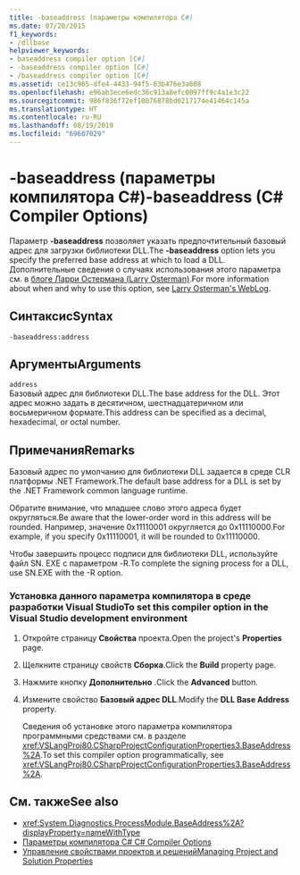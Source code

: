 ```yaml
---
title: -baseaddress (параметры компилятора C#)
ms.date: 07/20/2015
f1_keywords:
- /dllbase
helpviewer_keywords:
- baseaddress compiler option [C#]
- -baseaddress compiler option [C#]
- /baseaddress compiler option [C#]
ms.assetid: ce13c965-dfe4-4433-94f5-63b476e3a608
ms.openlocfilehash: e96ab3ece6edc36c913a8efc0097ff9c4a1e3c22
ms.sourcegitcommit: 986f836f72ef10876878bd6217174e41464c145a
ms.translationtype: HT
ms.contentlocale: ru-RU
ms.lasthandoff: 08/19/2019
ms.locfileid: "69607029"
---
```

# <a name="-baseaddress-c-compiler-options"></a><span data-ttu-id="a6446-102">-baseaddress (параметры компилятора C#)</span><span class="sxs-lookup"><span data-stu-id="a6446-102">-baseaddress (C# Compiler Options)</span></span>
<span data-ttu-id="a6446-103">Параметр **-baseaddress** позволяет указать предпочтительный базовый адрес для загрузки библиотеки DLL.</span><span class="sxs-lookup"><span data-stu-id="a6446-103">The **-baseaddress** option lets you specify the preferred base address at which to load a DLL.</span></span> <span data-ttu-id="a6446-104">Дополнительные сведения о случаях использования этого параметра см. в [блоге Ларри Остермана (Larry Osterman)](https://blogs.msdn.microsoft.com/larryosterman/2004/07/06/why-should-i-even-bother-to-use-dlls-in-my-system/).</span><span class="sxs-lookup"><span data-stu-id="a6446-104">For more information about when and why to use this option, see [Larry Osterman's WebLog](https://blogs.msdn.microsoft.com/larryosterman/2004/07/06/why-should-i-even-bother-to-use-dlls-in-my-system/).</span></span>  
  
## <a name="syntax"></a><span data-ttu-id="a6446-105">Синтаксис</span><span class="sxs-lookup"><span data-stu-id="a6446-105">Syntax</span></span>  
  
```console  
-baseaddress:address  
```  
  
## <a name="arguments"></a><span data-ttu-id="a6446-106">Аргументы</span><span class="sxs-lookup"><span data-stu-id="a6446-106">Arguments</span></span>  
 `address`  
 <span data-ttu-id="a6446-107">Базовый адрес для библиотеки DLL.</span><span class="sxs-lookup"><span data-stu-id="a6446-107">The base address for the DLL.</span></span> <span data-ttu-id="a6446-108">Этот адрес можно задать в десятичном, шестнадцатеричном или восьмеричном формате.</span><span class="sxs-lookup"><span data-stu-id="a6446-108">This address can be specified as a decimal, hexadecimal, or octal number.</span></span>  
  
## <a name="remarks"></a><span data-ttu-id="a6446-109">Примечания</span><span class="sxs-lookup"><span data-stu-id="a6446-109">Remarks</span></span>  
 <span data-ttu-id="a6446-110">Базовый адрес по умолчанию для библиотеки DLL задается в среде CLR платформы .NET Framework.</span><span class="sxs-lookup"><span data-stu-id="a6446-110">The default base address for a DLL is set by the .NET Framework common language runtime.</span></span>  
  
 <span data-ttu-id="a6446-111">Обратите внимание, что младшее слово этого адреса будет округляться.</span><span class="sxs-lookup"><span data-stu-id="a6446-111">Be aware that the lower-order word in this address will be rounded.</span></span> <span data-ttu-id="a6446-112">Например, значение 0x11110001 округляется до 0x11110000.</span><span class="sxs-lookup"><span data-stu-id="a6446-112">For example, if you specify 0x11110001, it will be rounded to 0x11110000.</span></span>  
  
 <span data-ttu-id="a6446-113">Чтобы завершить процесс подписи для библиотеки DLL, используйте файл SN. EXE с параметром -R.</span><span class="sxs-lookup"><span data-stu-id="a6446-113">To complete the signing process for a DLL, use SN.EXE with the -R option.</span></span>  
  
### <a name="to-set-this-compiler-option-in-the-visual-studio-development-environment"></a><span data-ttu-id="a6446-114">Установка данного параметра компилятора в среде разработки Visual Studio</span><span class="sxs-lookup"><span data-stu-id="a6446-114">To set this compiler option in the Visual Studio development environment</span></span>  
  
1. <span data-ttu-id="a6446-115">Откройте страницу **Свойства** проекта.</span><span class="sxs-lookup"><span data-stu-id="a6446-115">Open the project's **Properties** page.</span></span>  
  
2. <span data-ttu-id="a6446-116">Щелкните страницу свойств **Сборка**.</span><span class="sxs-lookup"><span data-stu-id="a6446-116">Click the **Build** property page.</span></span>  
  
3. <span data-ttu-id="a6446-117">Нажмите кнопку **Дополнительно** .</span><span class="sxs-lookup"><span data-stu-id="a6446-117">Click the **Advanced** button.</span></span>  
  
4. <span data-ttu-id="a6446-118">Измените свойство **Базовый адрес DLL**.</span><span class="sxs-lookup"><span data-stu-id="a6446-118">Modify the **DLL Base Address** property.</span></span>  
  
     <span data-ttu-id="a6446-119">Сведения об установке этого параметра компилятора программными средствами см. в разделе <xref:VSLangProj80.CSharpProjectConfigurationProperties3.BaseAddress%2A>.</span><span class="sxs-lookup"><span data-stu-id="a6446-119">To set this compiler option programmatically, see <xref:VSLangProj80.CSharpProjectConfigurationProperties3.BaseAddress%2A>.</span></span>  
  
## <a name="see-also"></a><span data-ttu-id="a6446-120">См. также</span><span class="sxs-lookup"><span data-stu-id="a6446-120">See also</span></span>

- <xref:System.Diagnostics.ProcessModule.BaseAddress%2A?displayProperty=nameWithType>
- [<span data-ttu-id="a6446-121">Параметры компилятора C# </span><span class="sxs-lookup"><span data-stu-id="a6446-121">C# Compiler Options</span></span>](./index.md)
- [<span data-ttu-id="a6446-122">Управление свойствами проектов и решений</span><span class="sxs-lookup"><span data-stu-id="a6446-122">Managing Project and Solution Properties</span></span>](/visualstudio/ide/managing-project-and-solution-properties)
